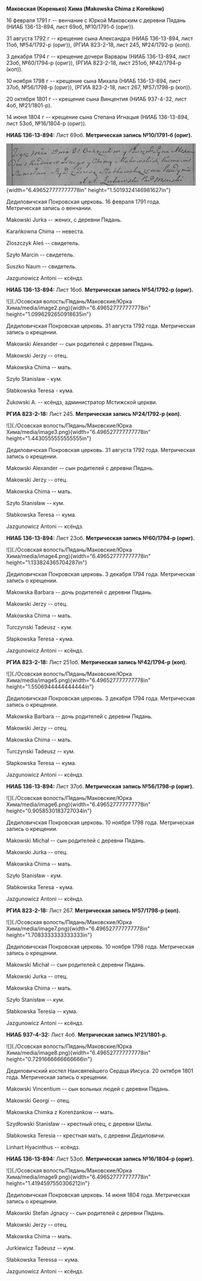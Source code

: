 **Маковская (Коренько) Хима (Makowska Chima z Koreńkow)**

16 февраля 1791 г -- венчание с Юркой Маковским с деревни Пядань (НИАБ
136-13-894, лист 69об, №10/1791-б (ориг)).

31 августа 1792 г -- крещение сына Александра (НИАБ 136-13-894, лист
11об, №54/1792-р (ориг)), (РГИА 823-2-18, лист 245, №24/1792-р (коп)).

3 декабря 1794 г -- крещение дочери Варвары (НИАБ 136-13-894, лист 23об,
№60/1794-р (ориг)), (РГИА 823-2-18, лист 251об, №42/1794-р (коп)).

10 ноября 1798 г -- крещение сына Михала (НИАБ 136-13-894, лист 37об,
№56/1798-р (ориг)), (РГИА 823-2-18, лист 267, №57/1798-р (коп)).

20 октября 1801 г -- крещение сына Винцентия (НИАБ 937-4-32, лист 4об,
№21/1801-р).

14 июня 1804 г -- крещение сына Степана Игнацыя (НИАБ 136-13-894, лист
53об, №16/1804-р (ориг)).

**НИАБ 136-13-894:** Лист 69об. **Метрическая запись №10/1791-б
(ориг).**

![](./media/021e689cf81740ddc8eaec0af6704fe8b1aa05e8.png){width="6.496527777777778in"
height="1.5019324146981627in"}

Дедиловичская Покровская церковь. 16 февраля 1791 года. Метрическая
запись о венчании.

Makowski Jurka -- жених, с деревни Пядaнь.

Karańkowna Chima -- невеста.

Zloszczyk Aleś -- свидетель.

Szyło Marcin -- свидетель.

Suszko Naum -- свидетель.

Jazgunowicz Antoni -- ксёндз.

**НИАБ 136-13-894:** Лист 16об. **Метрическая запись №54/1792-р
(ориг).**

![](./Осовская волость/Пядань/Маковские/Юрка Хима/media/image2.png){width="6.496527777777778in"
height="1.0996292650918635in"}

Дедиловичская Покровская церковь. 31 августа 1792 года. Метрическая
запись о крещении.

Makowski Alexander -- сын родителей с деревни Пядaнь.

Makowski Jerzy -- отец.

Makowska Chima -- мать.

Szyło Stanislaw - кум.

Słabkowska Teresa - кума.

Żukowski A. -- ксёндз, администратор Мстижской церкви.

**РГИА 823-2-18:** Лист 245. **Метрическая запись №24/1792-р (коп).**

![](./Осовская волость/Пядань/Маковские/Юрка Хима/media/image3.png){width="6.496527777777778in"
height="1.4430555555555555in"}

Дедиловичская Покровская церковь. 31 августа 1792 года. Метрическая
запись о крещении.

Makowski Alexander -- сын родителей с деревни Пядань.

Makowski Jerzy -- отец.

Makowska Chima -- мать.

Szyło Stanisław -- кум.

Słabkowska Teresa -- кума.

Jazgunowicz Antoni -- ксёндз.

**НИАБ 136-13-894:** Лист 23об. **Метрическая запись №60/1794-р
(ориг).**

![](./Осовская волость/Пядань/Маковские/Юрка Хима/media/image4.png){width="6.496527777777778in"
height="1.133824365704287in"}

Дедиловичская Покровская церковь. 3 декабря 1794 года. Метрическая
запись о крещении.

Makowska Barbara -- дочь родителей с деревни Пядaнь.

Makowski Jerzy -- отец.

Makowska Chima -- мать.

Turczynski Tadeusz - кум.

Słapkowska Teresa - кума.

Jazgunowicz Antoni -- ксёндз.

**РГИА 823-2-18:** Лист 251об. **Метрическая запись №42/1794-р (коп).**

![](./Осовская волость/Пядань/Маковские/Юрка Хима/media/image5.png){width="6.496527777777778in"
height="1.5506944444444444in"}

Дедиловичская Покровская церковь. 3 декабря 1794 года. Метрическая
запись о крещении.

Makowska Barbara -- дочь родителей с деревни Пядань.

Makowski Jerzy -- отец.

Makowska Chima -- мать.

Turczynski Tadeusz -- кум.

Słapkowska Teresa -- кума.

Jazgunowicz Antoni -- ксёндз.

**НИАБ 136-13-894:** Лист 37об. **Метрическая запись №56/1798-р
(ориг).**

![](./Осовская волость/Пядань/Маковские/Юрка Хима/media/image6.png){width="6.496527777777778in"
height="0.9058530183727034in"}

Дедиловичская Покровская церковь. 10 ноября 1798 года. Метрическая
запись о крещении.

Makowski Michał -- сын родителей с деревни Пядaнь.

Makowski Jurka -- отец.

Makowska Chima -- мать.

Szyło Stanisław - кум.

Słabkowska Teresa - кума.

Jazgunowicz Antoni -- ксёндз.

**РГИА 823-2-18:** Лист 267. **Метрическая запись №57/1798-р (коп).**

![](./Осовская волость/Пядань/Маковские/Юрка Хима/media/image7.png){width="6.496527777777778in"
height="1.7083333333333333in"}

Дедиловичская Покровская церковь. 10 ноября 1798 года. Метрическая
запись о крещении.

Makowski Michał -- сын родителей с деревни Пядань.

Makowski Jurka -- отец.

Makowska Chima -- мать.

Szyło Stanisław -- кум.

Słabkowska Teresia -- кума.

Jazgunowicz Antoni -- ксёндз.

**НИАБ 937-4-32:** Лист 4об. **Метрическая запись №21/1801-р.**

![](./Осовская волость/Пядань/Маковские/Юрка Хима/media/image8.png){width="6.496527777777778in"
height="0.7291666666666666in"}

Дедиловичский костел Наисвятейшего Сердца Иисуса. 20 октября 1801 года.
Метрическая запись о крещении.

Makowski Vincentium -- сын вольных людей с деревни Пядань.

Makowski Georgi -- отец.

Makowska Chimka z Korenżankow -- мать.

Szydłowski Stanisław -- крестный отец, с деревни Шилы.

Słabkowska Teresia -- крестная мать, с деревни Дедиловичи.

Linhart Hyacinthus -- ксёндз.

**НИАБ 136-13-894:** Лист 53об. **Метрическая запись №16/1804-р
(ориг).**

![](./Осовская волость/Пядань/Маковские/Юрка Хима/media/image9.png){width="6.496527777777778in"
height="1.4194597550306212in"}

Дедиловичская Покровская церковь. 14 июня 1804 года. Метрическая запись
о крещении.

Makowski Stefan Jgnacy -- сын родителей с деревни Пядaнь.

Makowski Jerzy -- отец.

Makowska Chima -- мать.

Jurkiewicz Tadeusz -- кум.

Słabkowska Teressa -- кума.

Jazgunowicz Antoni -- ксёндз.
